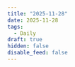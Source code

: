 ```yaml
---
title: "2025-11-28"
date: 2025-11-28
tags:
  - Daily
draft: true
hidden: false
disable_feed: false
---
```


